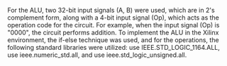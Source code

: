 For the ALU, two 32-bit input signals (A, B) were used, which are in 2's complement form, along with a 4-bit input signal (Op), which acts as the operation code for the circuit. For example, when the input signal (Op) is "0000", the circuit performs addition. To implement the ALU in the Xilinx environment, the if-else technique was used, and for the operations, the following standard libraries were utilized: use IEEE.STD_LOGIC_1164.ALL, use ieee.numeric_std.all, and use ieee.std_logic_unsigned.all.
